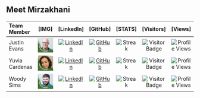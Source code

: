 ## Meet Mirzakhani
|Team Member|[IMG]|[LinkedIn]|[GitHub]|[STATS]|[Visitors]|[Views]|
|:----------|:---:|:--------:|:------:|:-:|:-:|:-:|
|Justin Evans|![Justin's_PIC](./images/img_justin.jpeg)|[![LinkedIn](https://img.shields.io/badge/Justin's%20linkedin-%230077B5.svg?style=for-the-badge&logo=linkedin&logoColor=white)](https://www.linkedin.com/in/qmcbt)|[![GitHub](https://img.shields.io/badge/Justin's%20GitHub-100000?style=for-the-badge&logo=github&logoColor=white)](https://github.com/QMCBT-JustinEvans)|![Streak](https://github-readme-streak-stats.herokuapp.com/?user=QMCBT-JustinEvans)|![Visitor Badge](https://visitor-badge.laobi.icu/badge?page_id=QMCBT-JustinEvans)|![Profile Views](https://komarev.com/ghpvc/?username=your-github-QMCBT-JustinEvans&color=66CDEB)
|Yuvia Cardenas|![Yuvia's_PIC](./images/img_yuvia.jpeg)|[![LinkedIn](https://img.shields.io/badge/Yuvia's%20linkedin-%230077B5.svg?style=for-the-badge&logo=linkedin&logoColor=white)](https://www.linkedin.com/in/yuvia-cardenas-083080126/)|[![GitHub](https://img.shields.io/badge/Yuvia's%20GitHub-100000?style=for-the-badge&logo=github&logoColor=white)](https://github.com/yuvia-cardenas)|![Streak](https://github-readme-streak-stats.herokuapp.com/?user=yuvia-cardenas)|![Visitor Badge](https://visitor-badge.laobi.icu/badge?page_id=yuvia-cardenas)|![Profile Views](https://komarev.com/ghpvc/?username=your-github-yuvia-cardenas&color=66CDEB)
|Woody Sims|![Woody's_PIC](./images/img_woody.jpeg)|[![LinkedIn](https://img.shields.io/badge/Woody's%20linkedin-%230077B5.svg?style=for-the-badge&logo=linkedin&logoColor=white)](https://www.linkedin.com/in/woodrow-sims/)|[![GitHub](https://img.shields.io/badge/Woody's%20GitHub-100000?style=for-the-badge&logo=github&logoColor=white)](https://github.com/Is0metry)|![Streak](https://github-readme-streak-stats.herokuapp.com/?user=Is0metry)|![Visitor Badge](https://visitor-badge.laobi.icu/badge?page_id=Is0metry)|![Profile Views](https://komarev.com/ghpvc/?username=your-github-Is0metry&color=66CDEB)|
